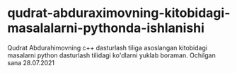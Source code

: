 # qudrat-abduraximovning-kitobidagi-masalalarni-pythonda-ishlanishi
Qudrat Abdurahimovning  c++ dasturlash  tiliga asoslangan kitobidagi masalarni python dasturlash  tilidagi ko'dlarni yuklab boraman. Ochilgan sana  28.07.2021
